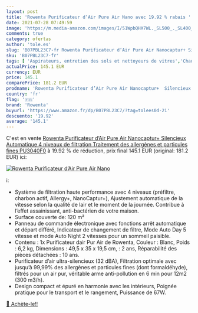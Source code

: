 ```yaml
---
layout: post
title: 'Rowenta Purificateur d’Air Pure Air Nano avec 19.92 % rabais '
date: 2021-07-28 07:49:59
image: 'https://m.media-amazon.com/images/I/51WpbQHX7WL._SL500_._SL400_.jpg'
comments: true
category: ofertas
author: 'tole.es'
slug: 'B07PBL23C7-fr Rowenta Purificateur d’Air Pure Air Nanocaptur+ Silencieux...'
sku: 'B07PBL23C7-fr'
tags: [ 'Aspirateurs, entretien des sols et nettoyeurs de vitres','Chauffage et climatisation','Cuisine et Maison','Nettoyeurs Vapeur et Polisseuses sol','Purificateurs dair','rowenta', ]
actualPrice: 145.1 EUR
currency: EUR
price: 145.1
comparePrice: 181.2 EUR
prodname: 'Rowenta Purificateur d’Air Pure Air Nanocaptur+  Silencieux  Automatique  4 niveaux de filtration  Traitement des allergènes et particules fines PU3040F0'
country: 'fr'
flag: '🇫🇷'
brand: 'Rowenta'
buyurl: 'https://www.amazon.fr/dp/B07PBL23C7/?tag=tolees0d-21'
descuento: '19.92'
average: '145.1'
---
```


C'est en vente [Rowenta Purificateur d’Air Pure Air Nanocaptur+  Silencieux  Automatique  4 niveaux de filtration  Traitement des allergènes et particules fines PU3040F0](https://www.amazon.fr/dp/B07PBL23C7/?tag=tolees0d-21)  à  19.92 % de réduction, prix final  145.1 EUR (original: 181.2 EUR) ici:

[![Rowenta Purificateur d’Air Pure Air Nano](https://m.media-amazon.com/images/I/51WpbQHX7WL._SL500_._SL400_.jpg)](https://www.amazon.fr/dp/B07PBL23C7/?tag=tolees0d-21)

ℹ️:

- Système de filtration haute performance avec 4 niveaux (préfiltre, charbon actif, Allergy+, NanoCaptur+), Ajustement automatique de la vitesse selon la qualité de lair et le moment de la journée. Contribue à l’effet assainissant, anti-bactérien de votre maison.
- Surface couverte de: 120 m²
- Panneau de commande électronique avec fonctions arrêt automatique et départ différé, Indicateur de changement de filtre, Mode Auto Day 5 vitesse et mode Auto Night 2 vitesses pour un sommeil paisible.
- Contenu : 1x Purificateur dair Pur Air de Rowenta, Couleur : Blanc, Poids : 6,2 kg, Dimensions : 49,5 x 35 x 19,5 cm, : 2 ans, Réparabilité des pièces détachées : 10 ans.
- Purificateur d’air ultra-silencieux (32 dBA), Filtration optimale avec jusqu’à 99,99% des allergènes et particules fines (dont formaldéhyde), filtrés pour un air pur, véritable arme anti-pollution en 6 min pour 12m2 (300 m3/h).
- Design compact et épuré en harmonie avec les intérieurs, Poignée pratique pour le transport et le rangement, Puissance de 67W.

[🛒 Achète-le!!](https://www.amazon.fr/dp/B07PBL23C7/?tag=tolees0d-21)
